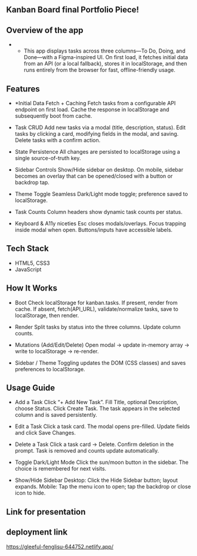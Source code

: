
## Kanban Board final Portfolio Piece! 

## Overview of the app
 
- * This app displays tasks across three columns—To Do, Doing, and Done—with a Figma-inspired UI. On first load, it fetches initial data from an API (or a local fallback), stores it in localStorage, and then runs entirely from the browser for fast, offline-friendly usage.

## Features

- *Initial Data Fetch + Caching
Fetch tasks from a configurable API endpoint on first load.
Cache the response in localStorage and subsequently boot from cache.

- Task CRUD
Add new tasks via a modal (title, description, status).
Edit tasks by clicking a card, modifying fields in the modal, and saving.
Delete tasks with a confirm action.

- State Persistence
All changes are persisted to localStorage using a single source-of-truth key.

- Sidebar Controls
Show/Hide sidebar on desktop.
On mobile, sidebar becomes an overlay that can be opened/closed with a button or backdrop tap.

- Theme Toggle
Seamless Dark/Light mode toggle; preference saved to localStorage.

- Task Counts
Column headers show dynamic task counts per status.

- Keyboard & A11y niceties
Esc closes modals/overlays.
Focus trapping inside modal when open.
Buttons/inputs have accessible labels.

## Tech Stack
- HTML5, CSS3 
- JavaScript 

## How It Works
- Boot
Check localStorage for kanban.tasks.
If present, render from cache.
If absent, fetch(API_URL), validate/normalize tasks, save to localStorage, then render.

- Render
Split tasks by status into the three columns.
Update column counts.

- Mutations (Add/Edit/Delete)
Open modal → update in-memory array → write to localStorage → re-render.

- Sidebar / Theme
Toggling updates the DOM (CSS classes) and saves preferences to localStorage.

## Usage Guide
- Add a Task
Click “+ Add New Task”.
Fill Title, optional Description, choose Status.
Click Create Task.
The task appears in the selected column and is saved persistently.

- Edit a Task
Click a task card.
The modal opens pre-filled.
Update fields and click Save Changes.

- Delete a Task
Click a task card → Delete.
Confirm deletion in the prompt.
Task is removed and counts update automatically.

- Toggle Dark/Light Mode
Click the sun/moon button in the sidebar.
The choice is remembered for next visits.

- Show/Hide Sidebar
Desktop: Click the Hide Sidebar button; layout expands.
Mobile: Tap the menu icon to open; tap the backdrop or close icon to hide.

## Link for presentation


## deployment link
https://gleeful-fenglisu-644752.netlify.app/